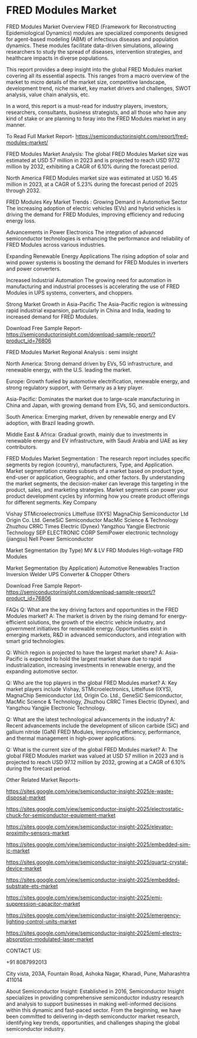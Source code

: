 <h1>FRED Modules Market</h1>
FRED Modules Market Overview
FRED (Framework for Reconstructing Epidemiological Dynamics) modules are specialized components designed for agent-based modeling (ABM) of infectious diseases and population dynamics. These modules facilitate data-driven simulations, allowing researchers to study the spread of diseases, intervention strategies, and healthcare impacts in diverse populations.

This report provides a deep insight into the global FRED Modules market covering all its essential aspects. This ranges from a macro overview of the market to micro details of the market size, competitive landscape, development trend, niche market, key market drivers and challenges, SWOT analysis, value chain analysis, etc.

In a word, this report is a must-read for industry players, investors, researchers, consultants, business strategists, and all those who have any kind of stake or are planning to foray into the FRED Modules market in any manner.

To Read Full Market Report-
https://semiconductorinsight.com/report/fred-modules-market/

FRED Modules Market Analysis:
The global FRED Modules Market size was estimated at USD 57 million in 2023 and is projected to reach USD 97.12 million by 2032, exhibiting a CAGR of 6.10% during the forecast period.

North America FRED Modules market size was estimated at USD 16.45 million in 2023, at a CAGR of 5.23% during the forecast period of 2025 through 2032.

FRED Modules Key Market Trends :
Growing Demand in Automotive Sector
The increasing adoption of electric vehicles (EVs) and hybrid vehicles is driving the demand for FRED Modules, improving efficiency and reducing energy loss.

Advancements in Power Electronics
The integration of advanced semiconductor technologies is enhancing the performance and reliability of FRED Modules across various industries.

Expanding Renewable Energy Applications
The rising adoption of solar and wind power systems is boosting the demand for FRED Modules in inverters and power converters.

Increased Industrial Automation
The growing need for automation in manufacturing and industrial processes is accelerating the use of FRED Modules in UPS systems, converters, and choppers.

Strong Market Growth in Asia-Pacific
The Asia-Pacific region is witnessing rapid industrial expansion, particularly in China and India, leading to increased demand for FRED Modules.

Download Free Sample Report-
https://semiconductorinsight.com/download-sample-report/?product_id=76806

FRED Modules Market Regional Analysis :
semi insight

North America:
Strong demand driven by EVs, 5G infrastructure, and renewable energy, with the U.S. leading the market.

Europe:
Growth fueled by automotive electrification, renewable energy, and strong regulatory support, with Germany as a key player.

Asia-Pacific:
Dominates the market due to large-scale manufacturing in China and Japan, with growing demand from EVs, 5G, and semiconductors.

South America:
Emerging market, driven by renewable energy and EV adoption, with Brazil leading growth.

Middle East & Africa:
Gradual growth, mainly due to investments in renewable energy and EV infrastructure, with Saudi Arabia and UAE as key contributors.

FRED Modules Market Segmentation :
The research report includes specific segments by region (country), manufacturers, Type, and Application. Market segmentation creates subsets of a market based on product type, end-user or application, Geographic, and other factors. By understanding the market segments, the decision-maker can leverage this targeting in the product, sales, and marketing strategies. Market segments can power your product development cycles by informing how you create product offerings for different segments.
Key Company

Vishay
STMicroelectronics
Littelfuse (IXYS)
MagnaChip Semiconductor Ltd
Origin Co.
Ltd.
GeneSiC Semiconductor
MacMic Science & Technology
Zhuzhou CRRC Times Electric (Dynex)
Yangzhou Yangjie Electronic Technology
SEP ELECTRONIC CORP
SemiPower electronic technology (jiangsu)
Nell Power Semiconductor

Market Segmentation (by Type)
MV & LV FRD Modules
High-voltage FRD Modules

Market Segmentation (by Application)
Automotive
Renewables
Traction
Inversion Welder
UPS
Converter & Chopper
Others

Download Free Sample Report-
https://semiconductorinsight.com/download-sample-report/?product_id=76806

FAQs
Q: What are the key driving factors and opportunities in the FRED Modules market?
A: The market is driven by the rising demand for energy-efficient solutions, the growth of the electric vehicle industry, and government initiatives for renewable energy. Opportunities exist in emerging markets, R&D in advanced semiconductors, and integration with smart grid technologies.

Q: Which region is projected to have the largest market share?
A: Asia-Pacific is expected to hold the largest market share due to rapid industrialization, increasing investments in renewable energy, and the expanding automotive sector.

Q: Who are the top players in the global FRED Modules market?
A: Key market players include Vishay, STMicroelectronics, Littelfuse (IXYS), MagnaChip Semiconductor Ltd, Origin Co. Ltd., GeneSiC Semiconductor, MacMic Science & Technology, Zhuzhou CRRC Times Electric (Dynex), and Yangzhou Yangjie Electronic Technology.

Q: What are the latest technological advancements in the industry?
A: Recent advancements include the development of silicon carbide (SiC) and gallium nitride (GaN) FRED Modules, improving efficiency, performance, and thermal management in high-power applications.

Q: What is the current size of the global FRED Modules market?
A: The global FRED Modules market was valued at USD 57 million in 2023 and is projected to reach USD 97.12 million by 2032, growing at a CAGR of 6.10% during the forecast period.

Other Related Market Reports-

https://sites.google.com/view/semiconductor-insight-2025/e-waste-disposal-market

https://sites.google.com/view/semiconductor-insight-2025/electrostatic-chuck-for-semiconductor-equipment-market

https://sites.google.com/view/semiconductor-insight-2025/elevator-proximity-sensors-market

https://sites.google.com/view/semiconductor-insight-2025/embedded-sim-ic-market

https://sites.google.com/view/semiconductor-insight-2025/quartz-crystal-device-market

https://sites.google.com/view/semiconductor-insight-2025/embedded-substrate-ets-market

https://sites.google.com/view/semiconductor-insight-2025/emi-suppression-capacitor-market

https://sites.google.com/view/semiconductor-insight-2025/emergency-lighting-control-units-market

https://sites.google.com/view/semiconductor-insight-2025/eml-electro-absorption-modulated-laser-market

CONTACT US:

+91 8087992013

City vista, 203A, Fountain Road, Ashoka Nagar, Kharadi, Pune, Maharashtra 411014

About Semiconductor Insight:
Established in 2016, Semiconductor Insight specializes in providing comprehensive semiconductor industry research and analysis to support businesses in making well-informed decisions within this dynamic and fast-paced sector. From the beginning, we have been committed to delivering in-depth semiconductor market research, identifying key trends, opportunities, and challenges shaping the global semiconductor industry.
